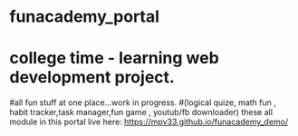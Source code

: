 # funacademy_portal
# college time - learning web development project.
#all fun stuff at one place...work in progress.
#(logical quize, math fun , habit tracker,task manager,fun game , youtub/fb downloader) these all module in this portal 
live here: https://mpv33.github.io/funacademy_demo/
